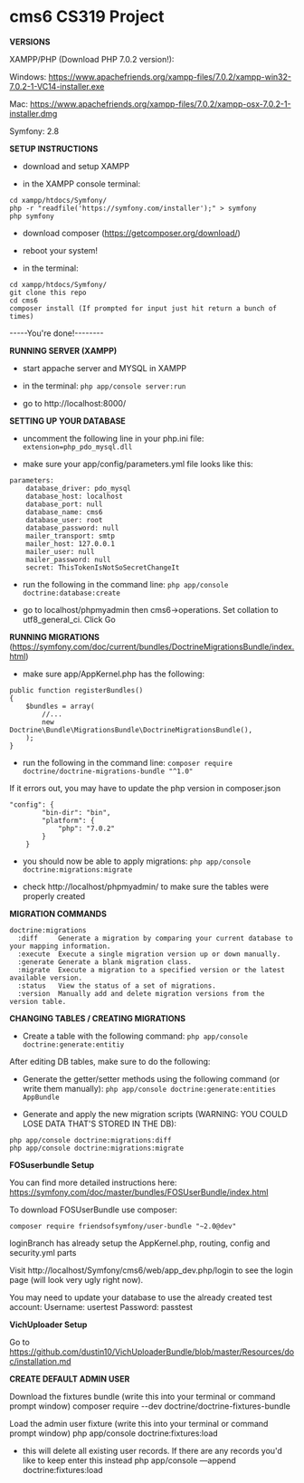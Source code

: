 # cms6 CS319 Project

**VERSIONS**

XAMPP/PHP (Download PHP 7.0.2 version!):

Windows: https://www.apachefriends.org/xampp-files/7.0.2/xampp-win32-7.0.2-1-VC14-installer.exe

Mac: https://www.apachefriends.org/xampp-files/7.0.2/xampp-osx-7.0.2-1-installer.dmg

Symfony: 2.8

**SETUP INSTRUCTIONS**

- download and setup XAMPP

- in the XAMPP console terminal:
```
cd xampp/htdocs/Symfony/
php -r "readfile('https://symfony.com/installer');" > symfony
php symfony
```
- download composer (https://getcomposer.org/download/)

- reboot your system!

- in the terminal:
```
cd xampp/htdocs/Symfony/
git clone this repo
cd cms6
composer install (If prompted for input just hit return a bunch of times)
```
-----You're done!--------

**RUNNING SERVER (XAMPP)**

- start appache server and MYSQL in XAMPP 

- in the terminal: 
`php app/console server:run`

- go to http://localhost:8000/

**SETTING UP YOUR DATABASE**

- uncomment the following line in your php.ini file: 
`extension=php_pdo_mysql.dll`

- make sure your app/config/parameters.yml file looks like this:
```
parameters:
    database_driver: pdo_mysql
    database_host: localhost
    database_port: null
    database_name: cms6
    database_user: root
    database_password: null
    mailer_transport: smtp
    mailer_host: 127.0.0.1
    mailer_user: null
    mailer_password: null
    secret: ThisTokenIsNotSoSecretChangeIt
```
- run the following in the command line: 
`php app/console doctrine:database:create`

- go to localhost/phpmyadmin then cms6->operations. Set collation to utf8_general_ci. Click Go

**RUNNING MIGRATIONS** (https://symfony.com/doc/current/bundles/DoctrineMigrationsBundle/index.html)

- make sure app/AppKernel.php has the following:
```
public function registerBundles()
{
    $bundles = array(
        //...
        new Doctrine\Bundle\MigrationsBundle\DoctrineMigrationsBundle(),
    );
}
```
- run the following in the command line: 
`composer require doctrine/doctrine-migrations-bundle "^1.0"`

If it errors out, you may have to update the php version in composer.json
```
"config": {
        "bin-dir": "bin",
        "platform": {
            "php": "7.0.2"
        }
    }
```
- you should now be able to apply migrations: 
`php app/console doctrine:migrations:migrate`

- check http://localhost/phpmyadmin/ to make sure the tables were properly created

**MIGRATION COMMANDS**
```
doctrine:migrations
  :diff     Generate a migration by comparing your current database to your mapping information.
  :execute  Execute a single migration version up or down manually.
  :generate Generate a blank migration class.
  :migrate  Execute a migration to a specified version or the latest available version.
  :status   View the status of a set of migrations.
  :version  Manually add and delete migration versions from the version table.
```

**CHANGING TABLES / CREATING MIGRATIONS**

- Create a table with the following command: 
`php app/console doctrine:generate:entitiy`

After editing DB tables, make sure to do the following:

- Generate the getter/setter methods using the following command (or write them manually): 
`php app/console doctrine:generate:entities AppBundle`

- Generate and apply the new migration scripts (WARNING: YOU COULD LOSE DATA THAT'S STORED IN THE DB):
```
php app/console doctrine:migrations:diff
php app/console doctrine:migrations:migrate
```

**FOSuserbundle Setup**

You can find more detailed instructions here: https://symfony.com/doc/master/bundles/FOSUserBundle/index.html

To download FOSUserBundle use composer:
```
composer require friendsofsymfony/user-bundle "~2.0@dev"
```

loginBranch has already setup the AppKernel.php, routing, config and security.yml parts

Visit http://localhost/Symfony/cms6/web/app_dev.php/login to see the login page (will look very ugly right now).

You may need to update your database to use the already created test account:
Username: usertest
Password: passtest

**VichUploader Setup**

Go to https://github.com/dustin10/VichUploaderBundle/blob/master/Resources/doc/installation.md


**CREATE DEFAULT ADMIN USER**

Download the fixtures bundle
(write this into your terminal or command prompt window)
composer require --dev doctrine/doctrine-fixtures-bundle

Load the admin user fixture
(write this into your terminal or command prompt window)
php app/console doctrine:fixtures:load

* this will delete all existing user records. If there are any records you'd like to keep enter this instead
php app/console —append doctrine:fixtures:load



